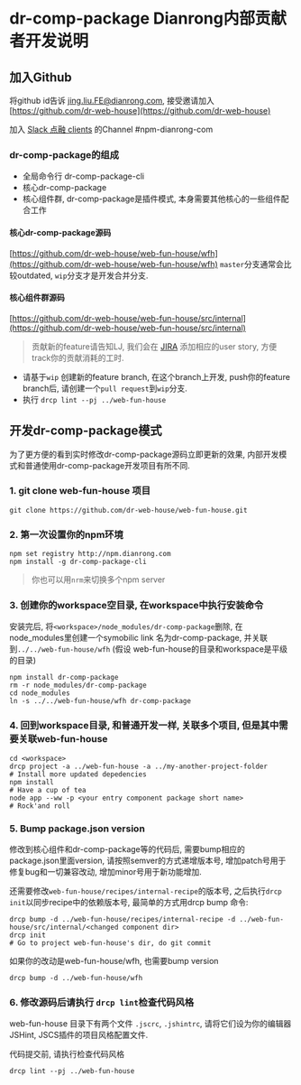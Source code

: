 # dr-comp-package Dianrong内部贡献者开发说明

## 加入Github
  将github id告诉 jing.liu.FE@dianrong.com, 接受邀请加入
 [https://github.com/dr-web-house](https://github.com/dr-web-house)

 加入 [Slack 点融 clients](https://dianrongclients.slack.com) 的Channel #npm-dianrong-com

### dr-comp-package的组成
- 全局命令行 dr-comp-package-cli
- 核心dr-comp-package
- 核心组件群, dr-comp-package是插件模式, 本身需要其他核心的一些组件配合工作
 
#### 核心dr-comp-package源码
[https://github.com/dr-web-house/web-fun-house/wfh](https://github.com/dr-web-house/web-fun-house/wfh)
`master`分支通常会比较outdated, `wip`分支才是开发合并分支.

#### 核心组件群源码
[https://github.com/dr-web-house/web-fun-house/src/internal](https://github.com/dr-web-house/web-fun-house/src/internal)


> 贡献新的feature请告知LJ, 我们会在
[JIRA](https://issue.dianrong.com/secure/RapidBoard.jspa?rapidView=63&projectKey=FE&view=planning&selectedIssue=FE-735)
添加相应的user story, 方便track你的贡献消耗的工时.

- 请基于`wip` 创建新的feature branch, 在这个branch上开发, push你的feature branch后, 请创建一个`pull request`到`wip`分支.
- 执行 `drcp lint --pj ../web-fun-house`

## 开发dr-comp-package模式
为了更方便的看到实时修改dr-comp-package源码立即更新的效果, 内部开发模式和普通使用dr-comp-package开发项目有所不同.

### 1. git clone web-fun-house 项目
```
git clone https://github.com/dr-web-house/web-fun-house.git
```

### 2. 第一次设置你的npm环境
```
npm set registry http://npm.dianrong.com
npm install -g dr-comp-package-cli
```
> 你也可以用`nrm`来切换多个npm server

### 3. 创建你的workspace空目录, 在workspace中执行安装命令
安装完后, 将`<workspace>/node_modules/dr-comp-package`删除,
在node_modules里创建一个symobilic link 名为dr-comp-package, 并关联到`../../web-fun-house/wfh` (假设 web-fun-house的目录和workspace是平级的目录)
```
npm install dr-comp-package
rm -r node_modules/dr-comp-package
cd node_modules
ln -s ../../web-fun-house/wfh dr-comp-package
```

### 4. 回到workspace目录, 和普通开发一样, 关联多个项目, 但是其中需要关联web-fun-house

```
cd <workspace>
drcp project -a ../web-fun-house -a ../my-another-project-folder
# Install more updated depedencies
npm install
# Have a cup of tea
node app --ww -p <your entry component package short name>
# Rock'and roll
```

### 5. Bump package.json version
修改到核心组件和dr-comp-package等的代码后, 需要bump相应的package.json里面version, 请按照semver的方式递增版本号, 增加patch号用于修复bug和一切兼容改动, 增加minor号用于新功能增加.

还需要修改`web-fun-house/recipes/internal-recipe`的版本号, 之后执行`drcp init`以同步recipe中的依赖版本号, 最简单的方式用drcp bump 命令:
```
drcp bump -d ../web-fun-house/recipes/internal-recipe -d ../web-fun-house/src/internal/<changed component dir>
drcp init
# Go to project web-fun-house's dir, do git commit
```
如果你的改动是web-fun-house/wfh, 也需要bump version
```
drcp bump -d ../web-fun-house/wfh 
```

### 6. 修改源码后请执行 `drcp lint`检查代码风格
web-fun-house 目录下有两个文件 `.jscrc`, `.jshintrc`, 请将它们设为你的编辑器JSHint, JSCS插件的项目风格配置文件.

代码提交前, 请执行检查代码风格
```
drcp lint --pj ../web-fun-house
```


